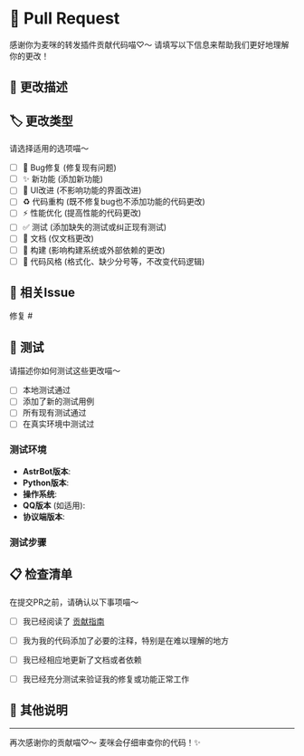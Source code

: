 # 🎉 Pull Request

感谢你为麦咪的转发插件贡献代码喵♡～ 请填写以下信息来帮助我们更好地理解你的更改！

## 📝 更改描述

<!-- 请简洁地描述这个PR做了什么喵～ -->

## 🏷️ 更改类型

请选择适用的选项喵～

- [ ] 🐛 Bug修复 (修复现有问题)
- [ ] ✨ 新功能 (添加新功能)
- [ ] 💄 UI改进 (不影响功能的界面改进)
- [ ] ♻️ 代码重构 (既不修复bug也不添加功能的代码更改)
- [ ] ⚡ 性能优化 (提高性能的代码更改)
- [ ] ✅ 测试 (添加缺失的测试或纠正现有测试)
- [ ] 📝 文档 (仅文档更改)
- [ ] 🔧 构建 (影响构建系统或外部依赖的更改)
- [ ] 🎨 代码风格 (格式化、缺少分号等，不改变代码逻辑)

## 🎯 相关Issue

<!-- 如果这个PR解决了某个issue，请在这里关联喵～ -->
<!-- 例如: 修复 #123, 关闭 #456 -->

修复 #

## 🧪 测试

请描述你如何测试这些更改喵～

- [ ] 本地测试通过
- [ ] 添加了新的测试用例
- [ ] 所有现有测试通过
- [ ] 在真实环境中测试过

### 测试环境
- **AstrBot版本**: 
- **Python版本**: 
- **操作系统**: 
- **QQ版本** (如适用): 
- **协议端版本**: 

### 测试步骤

## 📋 检查清单

在提交PR之前，请确认以下事项喵～

- [ ] 我已经阅读了 [贡献指南](https://github.com/WentUrc/astrbot_plugin_turnrig/blob/main/CONTRIBUTING.md)
- [ ] 我为我的代码添加了必要的注释，特别是在难以理解的地方
- [ ] 我已经相应地更新了文档或者依赖
- [ ] 我已经充分测试来验证我的修复或功能正常工作


## 💭 其他说明

<!-- 任何其他相关信息或需要注意的地方喵～ -->

---

再次感谢你的贡献喵♡～ 麦咪会仔细审查你的代码！✨ 